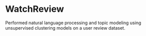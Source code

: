 # WatchReview
Performed natural language processing and topic modeling using unsupervised clustering models on a user review dataset.
